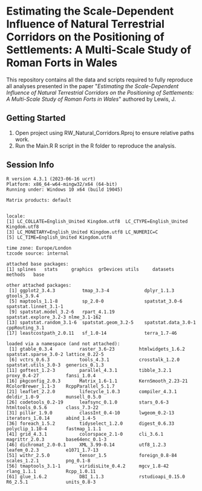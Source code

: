 # Estimating the Scale-Dependent Influence of Natural Terrestrial Corridors on the Positioning of Settlements: A Multi-Scale Study of Roman Forts in Wales

This repository contains all the data and scripts required to fully reproduce all analyses presented in the paper "_Estimating the Scale-Dependent Influence of Natural Terrestrial Corridors on the Positioning of Settlements: A Multi-Scale Study of Roman Forts in Wales_" authored by Lewis, J.

Getting Started
---------------

1. Open project using RW_Natural_Corridors.Rproj to ensure relative paths work.
2. Run the Main.R R script in the R folder to reproduce the analysis.

Session Info
---------------

```
R version 4.3.1 (2023-06-16 ucrt)
Platform: x86_64-w64-mingw32/x64 (64-bit)
Running under: Windows 10 x64 (build 19045)

Matrix products: default


locale:
[1] LC_COLLATE=English_United Kingdom.utf8  LC_CTYPE=English_United Kingdom.utf8   
[3] LC_MONETARY=English_United Kingdom.utf8 LC_NUMERIC=C                           
[5] LC_TIME=English_United Kingdom.utf8    

time zone: Europe/London
tzcode source: internal

attached base packages:
[1] splines   stats     graphics  grDevices utils     datasets  methods   base     

other attached packages:
 [1] ggplot2_3.4.3          tmap_3.3-4             dplyr_1.1.3            gtools_3.9.4          
 [5] maptools_1.1-8         sp_2.0-0               spatstat_3.0-6         spatstat.linnet_3.1-1 
 [9] spatstat.model_3.2-6   rpart_4.1.19           spatstat.explore_3.2-3 nlme_3.1-162          
[13] spatstat.random_3.1-6  spatstat.geom_3.2-5    spatstat.data_3.0-1    cppRouting_3.1        
[17] leastcostpath_2.0.11   sf_1.0-14              terra_1.7-46          

loaded via a namespace (and not attached):
 [1] gtable_0.3.4          raster_3.6-23         htmlwidgets_1.6.2     spatstat.sparse_3.0-2 lattice_0.22-5       
 [6] vctrs_0.6.3           tools_4.3.1           crosstalk_1.2.0       spatstat.utils_3.0-3  generics_0.1.3       
[11] goftest_1.2-3         parallel_4.3.1        tibble_3.2.1          proxy_0.4-27          fansi_1.0.4          
[16] pkgconfig_2.0.3       Matrix_1.6-1.1        KernSmooth_2.23-21    RColorBrewer_1.1-3    RcppParallel_5.1.7   
[21] leaflet_2.2.0         lifecycle_1.0.3       compiler_4.3.1        deldir_1.0-9          munsell_0.5.0        
[26] codetools_0.2-19      leafsync_0.1.0        stars_0.6-3           htmltools_0.5.6       class_7.3-22         
[31] pillar_1.9.0          classInt_0.4-10       lwgeom_0.2-13         iterators_1.0.14      abind_1.4-5          
[36] foreach_1.5.2         tidyselect_1.2.0      digest_0.6.33         polyclip_1.10-4       fastmap_1.1.1        
[41] grid_4.3.1            colorspace_2.1-0      cli_3.6.1             magrittr_2.0.3        base64enc_0.1-3      
[46] dichromat_2.0-0.1     XML_3.99-0.14         utf8_1.2.3            leafem_0.2.3          e1071_1.7-13         
[51] withr_2.5.0           tensor_1.5            foreign_0.8-84        scales_1.2.1          png_0.1-8            
[56] tmaptools_3.1-1       viridisLite_0.4.2     mgcv_1.8-42           rlang_1.1.1           Rcpp_1.0.11          
[61] glue_1.6.2            DBI_1.1.3             rstudioapi_0.15.0     R6_2.5.1              units_0.8-3
```
